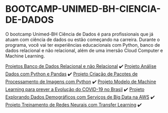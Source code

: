 # BOOTCAMP-UNIMED-BH-CIENCIA-DE-DADOS
O bootcamp Unimed-BH Ciência de Dados é para profissionais que já atuam com ciência de dados ou estão começando na carreira. Durante o programa, você vai ter experiências educacionais com Python, banco de dados relacional e não relacional, além de uma imersão Cloud Computer e Machine Learning. 

[Projetos Banco de Dados Relacional e não Relacional]() ✔️
[Projeto Análise Dados com Python e Pandas](https://github.com/VagnerF/Analise_dados_com_python_pandas) ✔️
[Projeto Criação de Pacotes de Processamento de Imagens com Python]() ✔️
[Projeto Modelo de Machine Learning para prever a Evolução do COVID-19 no Brasil]() ✔️
[Projeto Explorando Dados Demográficos com Serviços de Big Data na AWS]() ✔️
[Projeto Treinamento de Redes Neurais com Transfer Learning]() ✔️
